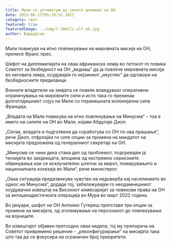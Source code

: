 ```yaml
---
title: Мали со ултиматум до сините шлемови на ОН
date: 2023-06-17T05:10:52.181Z
category: свет
featured: true
featuredImage: ../img/7-10mili-ult-ob.jpg
author: Вардарски
---
```

Мали повикува на итно повлекување на мировната мисија на ОН, пренесе Франс прес.

Шефот на дипломатијата на оваа африканска земја во петокот го повика Советот за безбедност на ОН „веднаш“ да ја повлече мировната мисија во неговата земја, осудувајќи го нејзиниот „неуспех“ да одговори на безбедносните предизвици.

Воените владетели на земјата се повеќе воведуваат оперативни ограничувања на мировните сили и исто така го прекинаа долгогодишниот сојуз на Мали со поранешната колонијална сила Франција.

„Владата на Мали повикува на итно повлекување на Минусма“ – тоа е името на силите на ОН во Мали, изјави Абдулаје Диоп.

„Сепак, владата е подготвена да соработува со ОН по ова прашање“, рече Диоп, отфрлајќи ги сите опции за промена на мандатот на мисијата предложена од генералниот секретар на ОН.

„Минусма се чини дека стана дел од проблемот, подгревајќи ја тензијата во заедницата, влошена од екстремно сериозните обвинувања кои се исклучително штетни за мирот, помирувањето и националната кохезија во Мали“, рече министерот.

„Оваа ситуација предизвикува чувство на недоверба кај населението во однос на Минусма“, додаде тој, забележувајќи го неодамнешниот осудувачки извештај на Високиот комесаријат за човекови права на ОН за антиџихадистичката операција во Мура во март 2022 година.

Во јануари, шефот на ОН Антонио Гутереш претстави три опции за промена на мисијата, од зголемување на персоналот до повлекување на војниците.

Во извештајот објавен претходно оваа недела, тој му препорача на Советот привремено решение - „реконфигурирање“ на мисијата така што таа да се фокусира на ограничен број приоритети.